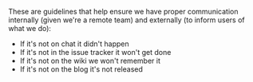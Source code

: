 These are guidelines that help ensure we have proper communication internally (given we're a remote team) and externally (to inform users of what we do):
* If it's not on chat it didn't happen
* If it's not in the issue tracker it won't get done
* If it's not on the wiki we won't remember it
* If it's not on the blog it's not released